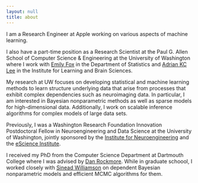 ```yaml
---
layout: null
title: about
---
```


I am a Research Engineer at Apple working on various aspects of machine
learning.

I also have a part-time position as a Research Scientist at the Paul G. Allen
School of Computer Science & Engineering at the University of Washington where
I work with [Emily Fox](http://www.stat.washington.edu/~ebfox/) in the
Department of Statistics and [Adrian KC
Lee](http://faculty.washington.edu/akclee/) in the Institute for Learning and
Brain Sciences.

My research at UW focuses on developing statistical and machine learning
methods to learn structure underlying data that arise from processes that
exhibit complex dependencies such as neuroimaging data. In particular, I am
interested in Bayesian nonparametric methods as well as sparse models for
high-dimensional data. Additionally, I work on scalable inference algorithms
for complex models of large data sets.

Previously, I was a Washington Research Foundation Innovation Postdoctoral
Fellow in Neuroengineering and Data Science at the University of Washington,
jointly sponsored by the [Institute for
Neuroengineering](http://uwin.washington.edu) and the [eScience
Institute](http://escience.washington.edu). 

I received my PhD from the Computer Science Department at Dartmouth College
where I was advised by [Dan Rockmore](http://www.cs.dartmouth.edu/~rockmore).
While in graduate schoool, I worked closely with [Sinead
Williamson](http://sinead.github.io/) on dependent Bayesian nonparametric
models and efficient MCMC algorithms for them.

